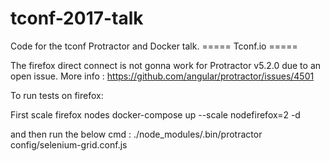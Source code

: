 # tconf-2017-talk

Code for the tconf Protractor and Docker talk. 
===== Tconf.io =====

The firefox direct connect is not gonna work for Protractor v5.2.0 due to an open issue.
More info : https://github.com/angular/protractor/issues/4501

To run tests on firefox:

First scale firefox nodes
    docker-compose up --scale nodefirefox=2 -d

and then run the below cmd : 
    ./node_modules/.bin/protractor config/selenium-grid.conf.js
